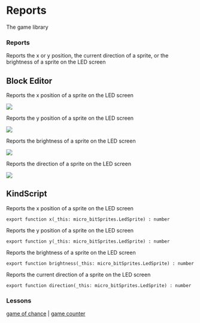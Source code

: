 # Reports

The game library

### Reports

Reports the x or y position,  the current direction of a sprite, or the brightness of a sprite on the LED screen

## Block Editor

Reports the x position of a sprite on the LED screen

![](/static/mb/game-library/position-0.png)

Reports the y position of a sprite on the LED screen

![](/static/mb/game-library/reports-0.jpg)

Reports the brightness of a sprite on the LED screen

![](/static/mb/game-library/reports-1.jpg)

Reports the direction of a sprite on the LED screen

![](/static/mb/game-library/reports-2.jpg)

## KindScript

Reports the x position of a sprite on the LED screen

```
export function x(_this: micro_bitSprites.LedSprite) : number
```

Reports the y position of a sprite on the LED screen

```
export function y(_this: micro_bitSprites.LedSprite) : number
```

Reports the brightness of a sprite on the LED screen

```
export function brightness(_this: micro_bitSprites.LedSprite) : number
```

Reports the current direction of a sprite on the LED screen

```
export function direction(_this: micro_bitSprites.LedSprite) : number
```

### Lessons

[game of chance](/microbit/lessons/game-of-chance) | [game counter](/microbit/lessons/game-counter)

